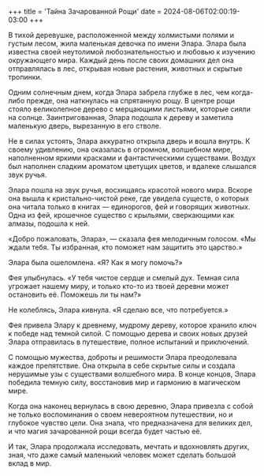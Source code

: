 +++
title = 'Тайна Зачарованной Рощи'
date = 2024-08-06T02:00:19-03:00
+++

В тихой деревушке, расположенной между холмистыми полями и густым лесом, жила маленькая девочка по имени Элара. Элара была известна своей неутолимой любознательностью и любовью к изучению окружающего мира. Каждый день после своих домашних дел она отправлялась в лес, открывая новые растения, животных и скрытые тропинки.

Одним солнечным днем, когда Элара забрела глубже в лес, чем когда-либо прежде, она наткнулась на спрятанную рощу. В центре рощи стояло великолепное дерево с мерцающими листьями, которые сияли на солнце. Заинтригованная, Элара подошла к дереву и заметила маленькую дверь, вырезанную в его стволе.

Не в силах устоять, Элара аккуратно открыла дверь и вошла внутрь. К своему удивлению, она оказалась в огромном, волшебном мире, наполненном яркими красками и фантастическими существами. Воздух был наполнен сладким ароматом цветущих цветов, и вдалеке слышался звук ручья.

Элара пошла на звук ручья, восхищаясь красотой нового мира. Вскоре она вышла к кристально-чистой реке, где увидела существ, о которых она читала только в книгах — единорогов, фей и говорящих животных. Одна из фей, крошечное существо с крыльями, сверкающими как алмазы, подошла к ней.

«Добро пожаловать, Элара», — сказала фея мелодичным голосом. «Мы ждали тебя. Ты избранная, кто поможет нам защитить это царство.»

Элара была ошеломлена. «Я? Как я могу помочь?»

Фея улыбнулась. «У тебя чистое сердце и смелый дух. Темная сила угрожает нашему миру, и только кто-то из твоей деревни может остановить её. Поможешь ли ты нам?»

Не колеблясь, Элара кивнула. «Я сделаю все, что потребуется.»

Фея привела Элару к древнему, мудрому дереву, которое хранило ключ к победе над темной силой. С помощью дерева и своих новых друзей Элара отправилась в путешествие, полное испытаний и приключений.

С помощью мужества, доброты и решимости Элара преодолевала каждое препятствие. Она открыла в себе скрытые силы и создала нерушимые узы с существами волшебного мира. В конце концов, Элара победила темную силу, восстановив мир и гармонию в магическом мире.

Когда она наконец вернулась в свою деревню, Элара привезла с собой не только воспоминания о своем невероятном путешествии, но и глубокое чувство цели. Она знала, что предназначена для великих дел, и что магия зачарованной рощи всегда будет частью её.

И так, Элара продолжала исследовать, мечтать и вдохновлять других, зная, что даже самый маленький человек может сделать большой вклад в мир.

